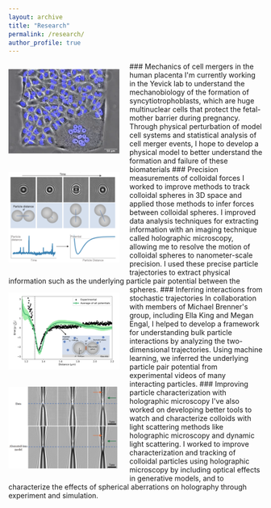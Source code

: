 ```yaml
---
layout: archive
title: "Research"
permalink: /research/
author_profile: true
---
```

<p align="left" style="float: left; margin-right: 20px;">
  <img src="/images/fusion.png" alt ="WOW STEM Logo" width="220">
</p>
### Mechanics of cell mergers in the human placenta
I'm currently working in the Yevick lab to understand the mechanobiology of the formation of syncytiotrophoblasts, which are huge multinuclear cells that protect the fetal-mother barrier during pregnancy. Through physical perturbation of model cell systems and statistical analysis of cell merger events, I hope to develop a physical model to better understand the formation and failure of these biomaterials

<p align="left" style="float: left; margin-right: 20px;">
  <img src="/images/holo_potential.png" alt ="WOW STEM Logo" width="220">
</p>
### Precision measurements of colloidal forces
I worked to improve methods to track colloidal spheres in 3D space and applied those methods to infer forces between colloidal spheres. I improved data analysis techniques for extracting information with an imaging technique called holographic microscopy, allowing me to resolve the motion of colloidal spheres to nanometer-scale precision. I used these precise particle trajectories to extract physical information such as the underlying particle pair potential between the spheres.

<p align="left" style="float: left; margin-right: 20px;">
  <img src="/images/inferring_potentials.png" alt ="WOW STEM Logo" width="220">
</p>
### Inferring interactions from stochastic trajectories
In collaboration with members of Michael Brenner's group, including Ella King and Megan Engal, I helped to develop a framework for understanding bulk particle interactions by analyzing the two-dimensional trajectories. Using machine learning, we inferred the underlying particle pair potential from experimental videos of many interacting particles.

<p align="left" style="float: left; margin-right: 20px;">
  <img src="/images/ab_holo.png" alt ="WOW STEM Logo" width="220">
</p>
### Improving particle characterization with holographic microscopy
I've also worked on developing better tools to watch and characterize colloids with light scattering methods like holographic microscopy and dynamic light scattering. I worked to improve characterization and tracking of colloidal particles using holographic microscopy by including optical effects in generative models, and to characterize the effects of spherical aberrations on holography through experiment and simulation.


